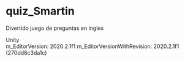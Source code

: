 # quiz_Smartin
 Divertido juego de preguntas en ingles
 
Unity   
m_EditorVersion: 2020.2.1f1
m_EditorVersionWithRevision: 2020.2.1f1 (270dd8c3da1c)
